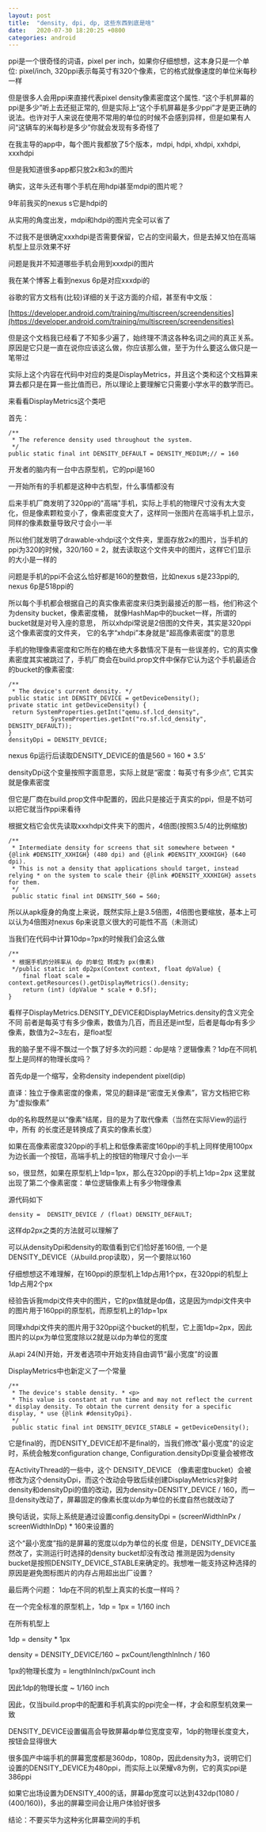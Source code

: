 ```yaml
---
layout: post
title:  "density, dpi, dp, 这些东西到底是啥"
date:   2020-07-30 18:20:25 +0800
categories: android
---
```

ppi是一个很奇怪的词语，pixel per inch，如果你仔细想想，这本身只是一个单位: pixel/inch, 320ppi表示每英寸有320个像素，它的格式就像速度的单位米每秒一样

但是很多人会用ppi来直接代表pixel density像素密度这个属性. “这个手机屏幕的ppi是多少”听上去还挺正常的, 但是实际上“这个手机屏幕是多少ppi”才是更正确的说法。也许对于人来说在使用不常用的单位的时候不会感到异样，但是如果有人问“这辆车的米每秒是多少”你就会发现有多奇怪了


在我主导的app中，每个图片我都放了5个版本，mdpi, hdpi, xhdpi, xxhdpi, xxxhdpi

但是我知道很多app都只放2x和3x的图片

确实，这年头还有哪个手机在用hdpi甚至mdpi的图片呢？

9年前我买的nexus s它是hdpi的

从实用的角度出发，mdpi和hdpi的图片完全可以省了

不过我不是很确定xxxhdpi是否需要保留，它占的空间最大，但是去掉又怕在高端机型上显示效果不好

  

问题是我并不知道哪些手机会用到xxxdpi的图片

我在某个博客上看到nexus 6p是对应xxxdpi的

  

谷歌的官方文档有(比较)详细的关于这方面的介绍，甚至有中文版：

[https://developer.android.com/training/multiscreen/screendensities](https://developer.android.com/training/multiscreen/screendensities)

但是这个文档我已经看了不知多少遍了，始终理不清这各种名词之间的真正关系。原因是它只是一直在说你应该这么做，你应该那么做，至于为什么要这么做只是一笔带过

实际上这个内容在代码中对应的类是DisplayMetrics，并且这个类和这个文档算来算去都只是在算一些比值而已，所以理论上要理解它只需要小学水平的数学而已。

  

来看看DisplayMetrics这个类吧

首先：

    /**  
     * The reference density used throughout the system. 
     */
    public static final int DENSITY_DEFAULT = DENSITY_MEDIUM;// = 160

开发者的脑内有一台中古原型机，它的ppi是160

一开始所有的手机都是这种中古机型，什么事情都没有

后来手机厂商发明了320ppi的"高端"手机，实际上手机的物理尺寸没有太大变化，但是像素颗粒变小了，像素密度变大了，这样同一张图片在高端手机上显示，同样的像素数量导致尺寸会小一半

所以他们就发明了drawable-xhdpi这个文件夹，里面存放2x的图片，当手机的ppi为320的时候，320/160 = 2，就去读取这个文件夹中的图片，这样它们显示的大小是一样的

问题是手机的ppi不会这么恰好都是160的整数倍，比如nexus s是233ppi的, nexus 6p是518ppi的

所以每个手机都会根据自己的真实像素密度来归类到最接近的那一档，他们称这个为density bucket，像素密度桶，
就像HashMap中的bucket一样，所谓的bucket就是对号入座的意思，
所以xhdpi常说是2倍图的文件夹，其实是320ppi这个像素密度的文件夹，
它的名字“xhdpi”本身就是"超高像素密度"的意思


手机的物理像素密度和它所在的桶在绝大多数情况下是有一些误差的，它的真实像素密度其实被跳过了，手机厂商会在build.prop文件中保存它认为这个手机最适合的bucket的像素密度:

    /**  
     * The device's current density. */
    public static int DENSITY_DEVICE = getDeviceDensity();
    private static int getDeviceDensity() {  
	 return SystemProperties.getInt("qemu.sf.lcd_density",  
	            SystemProperties.getInt("ro.sf.lcd_density", DENSITY_DEFAULT));  
	}
    densityDpi = DENSITY_DEVICE;

nexus 6p运行后读取DENSITY_DEVICE的值是560 = 160 * 3.5‘

densityDpi这个变量按照字面意思，实际上就是“密度：每英寸有多少点”, 它其实就是像素密度

但它是厂商在build.prop文件中配置的，因此只是接近于真实的ppi，但是不妨可以把它就当作ppi来看待

根据文档它会优先读取xxxhdpi文件夹下的图片，4倍图(按照3.5/4的比例缩放)

    /**  
     * Intermediate density for screens that sit somewhere between * {@link #DENSITY_XXHIGH} (480 dpi) and {@link #DENSITY_XXXHIGH} (640 dpi).  
     * This is not a density that applications should target, instead relying * on the system to scale their {@link #DENSITY_XXXHIGH} assets for them.  
     */
     public static final int DENSITY_560 = 560;

所以从apk瘦身的角度上来说，既然实际上是3.5倍图，4倍图也要缩放，基本上可以认为4倍图对nexus 6p来说意义很大的可能性不高（未测试）

当我们在代码中计算10dp=?px的时候我们会这么做

    /**  
     * 根据手机的分辨率从 dp 的单位 转成为 px(像素)  
     */public static int dp2px(Context context, float dpValue) {  
        final float scale = context.getResources().getDisplayMetrics().density;  
        return (int) (dpValue * scale + 0.5f);  
    }

看样子DisplayMetrics.DENSITY_DEVICE和DisplayMetrics.density的含义完全不同
前者是每英寸有多少像素，数值为几百，而且还是int型，后者是每dp有多少像素，数值为2~3左右，是float型

我的脑子里不得不飘过一个飘了好多次的问题：dp是啥？逻辑像素？1dp在不同机型上是同样的物理长度吗？

首先dp是一个缩写，全称density independent pixel(dip)

直译：独立于像素密度的像素，常见的翻译是“密度无关像素”，官方文档把它称为“虚拟像素”

dp的名称既然是以“像素”结尾，目的是为了取代像素（当然在实际View的运行中，所有 的长度还是转换成了真实的像素长度）

如果在高像素密度320ppi的手机上和低像素密度160ppi的手机上同样使用100px为边长画一个按钮，高端手机上的按钮的物理尺寸会小一半

so，很显然，如果在原型机上1dp=1px，那么在320ppi的手机上1dp=2px
这里就出现了第二个像素密度：单位逻辑像素上有多少物理像素

源代码如下

    density =  DENSITY_DEVICE / (float) DENSITY_DEFAULT;

这样dp2px之类的方法就可以理解了

可以从densityDpi和density的取值看到它们恰好差160倍, 一个是DENSITY_DEVICE（从build.prop读取），另一个要除以160

仔细想想这不难理解，在160ppi的原型机上1dp占用1个px，在320ppi的机型上1dp占用2个px


经验告诉我mdpi文件夹中的图片，它的px值就是dp值，这是因为mdpi文件夹中的图片用于160ppi的原型机，而原型机上的1dp=1px

同理xhdpi文件夹的图片用于320ppi这个bucket的机型，它上面1dp=2px，因此图片的以px为单位宽度除以2就是以dp为单位的宽度

从api 24(N)开始，开发者选项中开始支持自由调节“最小宽度”的设置

DisplayMetrics中也新定义了一个常量

    /**  
     * The device's stable density. * <p>  
     * This value is constant at run time and may not reflect the current * display density. To obtain the current density for a specific display, * use {@link #densityDpi}.  
     */
     public static final int DENSITY_DEVICE_STABLE = getDeviceDensity();

它是final的，而DENSITY_DEVICE却不是final的，当我们修改"最小宽度"的设定时，系统会触发configuration change, Configuration.densityDpi变量会被修改

在ActivityThread的一些中，这个 DENSITY_DEVICE （像素密度bucket）会被修改为这个densityDpi，而这个改动会导致后续创建DisplayMetrics对象时density和densityDpi的值的改动，因为density=DENSITY_DEVICE / 160，而一旦density改动了，屏幕固定的像素长度以dp为单位的长度自然也就改动了

换句话说，实际上系统是通过设置config.densityDpi = (screenWidthInPx / screenWidthInDp) * 160来设置的

这个“最小宽度”指的是屏幕的宽度以dp为单位的长度
但是，DENSITY_DEVICE虽然改了，实测运行时选择的density bucket却没有改动
推测是因为density bucket是按照DENSITY_DEVICE_STABLE来确定的。我想唯一能支持这种选择的原因是避免图标图片的内存占用超出出厂设置？

最后两个问题：
1dp在不同的机型上真实的长度一样吗？

在一个完全标准的原型机上，1dp = 1px = 1/160 inch

在所有机型上

1dp = density * 1px

density = DENSITY_DEVICE/160 ~ pxCount/lengthInInch / 160

1px的物理长度为 = lengthInInch/pxCount inch

因此1dp的物理长度 ~ 1/160 inch

因此，仅当build.prop中的配置和手机真实的ppi完全一样，才会和原型机效果一致

DENSITY_DEVICE设置偏高会导致屏幕dp单位宽度变窄，1dp的物理长度变大，按钮会显得很大

很多国产中端手机的屏幕宽度都是360dp，1080p，因此density为3，说明它们设置的DENSITY_DEVICE为480ppi，而实际上以荣耀v8为例，它的真实ppi是386ppi

如果它出场设置为DENSITY_400的话，屏幕dp宽度可以达到432dp(1080 / (400/160))，多出的屏幕空间会让用户体验好很多

结论：不要买华为这种劣化屏幕空间的手机